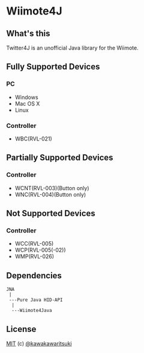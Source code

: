 # Wiimote4J

## What's this
Twitter4J is an unofficial Java library for the Wiimote.

## Fully Supported Devices
### PC
- Windows
- Mac OS X
- Linux

### Controller
- WBC(RVL-021)

## Partially Supported Devices
### Controller
- WCNT(RVL-003)(Button only)
- WNC(RVL-004)(Button only)

## Not Supported Devices
### Controller
- WCC(RVL-005)
- WCP(RVL-005(-02))
- WMP(RVL-026)

## Dependencies
```
JNA
 |
 ---Pure Java HID-API
  |
  ---Wiimote4Java
```

## License
[MIT](http://kawakawaritsuki.mit-license.org) (c) [@kawakawaritsuki](https://github.com/kawakawaritsuki)

